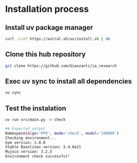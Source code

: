 # Installation process

## Install uv package manager

```bash
curl -LsSf https://astral.sh/uv/install.sh | sh
```

## Clone this hub repository

```bash
git clone https://github.com/Gianzanti/ia_research
```

## Exec uv sync to install all dependencies

```bash
uv sync
```

## Test the instalation

```bash
uv run src/main.py -m check

## Expected output
Namespace(algo='PPO', mode='check', model='100000')
Checking environment...
Gym version: 1.0.0
Stable Baselines version: 2.4.0a11
Mujoco version: 3.2.5
Environment check successful!

```
